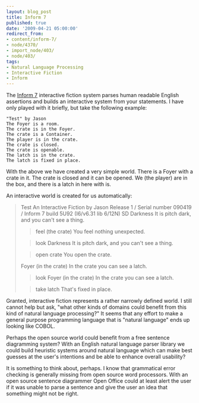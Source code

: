 ```yaml
---
layout: blog_post
title: Inform 7
published: true
date: '2009-04-21 05:00:00'
redirect_from:
- content/inform-7/
- node/4370/
- import_node/403/
- node/403/
tags:
- Natural Language Processing
- Interactive Fiction
- Inform
---
```


The [Inform 7](http://inform7.com/) interactive fiction system parses human readable English assertions and builds an interactive system from your statements. I have only played with it briefly, but take the following example: 

```inform7
"Test" by Jason
The Foyer is a room.
The crate is in the Foyer. 
The crate is a Container.
The player is in the crate. 
The crate is closed.
The crate is openable.
The latch is in the crate.
The latch is fixed in place.
```

With the above we have created a very simple world. There is a Foyer with a crate in it. The crate is closed and it can be opened. We (the player) are in the box, and there is a latch in here with is.

An interactive world is created for us automatically:


> Test
> An Interactive Fiction by Jason
> Release 1 / Serial number 090419 / Inform 7 build 5U92 (I6/v6.31 lib 6/12N) SD
> Darkness
> It is pitch dark, and you can't see a thing.
>
> >feel
> (the crate)
> You feel nothing unexpected.
>
> >look
> Darkness
> It is pitch dark, and you can't see a thing.
>
> >open crate
> You open the crate.
>
> Foyer (in the crate)
> In the crate you can see a latch.
> 
> >look
> Foyer (in the crate)
> In the crate you can see a latch.
> 
> >take latch
> That's fixed in place.
> 
> >

Granted, interactive fiction represents a rather narrowly defined world. I still cannot help but ask, "what other kinds of domains could benefit from this kind of natural language processing?" It seems that any effort to make a general purpose programming language that is "natural language" ends up looking like COBOL.

Perhaps the open source world could benefit from a free sentence diagramming system? With an English natural language parser library we could build heuristic systems around natural language which can make best guesses at the user's intentions and be able to enhance overall usability?

It is something to think about, perhaps. I know that grammatical error checking is generally missing from open source word processors. With an open source sentence diagrammer Open Office could at least alert the user if it was unable to parse a sentence and give the user an idea that something might not be right.
